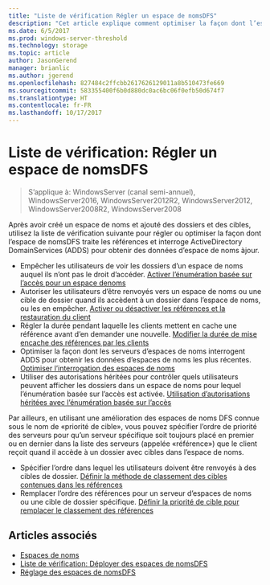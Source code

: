 ```yaml
---
title: "Liste de vérification Régler un espace de nomsDFS"
description: "Cet article explique comment optimiser la façon dont l’espace de noms DFS traite les références et interroge les services ADDS pour obtenir des données d’espaces de noms àjour"
ms.date: 6/5/2017
ms.prod: windows-server-threshold
ms.technology: storage
ms.topic: article
author: JasonGerend
manager: brianlic
ms.author: jgerend
ms.openlocfilehash: 827484c2ffcbb2617626129011a8b510473fe669
ms.sourcegitcommit: 583355400f6b0d880dc0ac6bc06f0efb50d674f7
ms.translationtype: HT
ms.contentlocale: fr-FR
ms.lasthandoff: 10/17/2017
---
```

# <a name="checklist-tune-a-dfs-namespace"></a>Liste de vérification: Régler un espace de nomsDFS

> S’applique à: WindowsServer (canal semi-annuel), WindowsServer2016, WindowsServer2012R2, WindowsServer2012, WindowsServer2008R2, WindowsServer2008

Après avoir créé un espace de noms et ajouté des dossiers et des cibles, utilisez la liste de vérification suivante pour régler ou optimiser la façon dont l’espace de nomsDFS traite les références et interroge ActiveDirectory DomainServices (ADDS) pour obtenir des données d’espace de noms àjour.

-   Empêcher les utilisateurs de voir les dossiers d’un espace de noms auquel ils n’ont pas le droit d’accéder. [Activer l’énumération basée sur l’accès pour un espace denoms](enable-access-based-enumeration-on-a-namespace.md) 
-   Autoriser les utilisateurs d’être renvoyés vers un espace de noms ou une cible de dossier quand ils accèdent à un dossier dans l’espace de noms, ou les en empêcher. [Activer ou désactiver les références et la restauration du client](enable-or-disable-referrals-and-client-failback.md) 
-   Régler la durée pendant laquelle les clients mettent en cache une référence avant d’en demander une nouvelle. [Modifier la durée de mise encache des références par les clients](change-the-amount-of-time-that-clients-cache-referrals.md)
-   Optimiser la façon dont les serveurs d’espaces de noms interrogent ADDS pour obtenir les données d’espaces de noms les plus récentes. [Optimiser l’interrogation des espaces de noms](optimize-namespace-polling.md)
-   Utiliser des autorisations héritées pour contrôler quels utilisateurs peuvent afficher les dossiers dans un espace de noms pour lequel l’énumération basée sur l’accès est activée. [Utilisation d’autorisations héritées avec l’énumération basée sur l’accès](using-inherited-permissions-with-access-based-enumeration.md)

Par ailleurs, en utilisant une amélioration des espaces de noms DFS connue sous le nom de «priorité de cible», vous pouvez spécifier l’ordre de priorité des serveurs pour qu’un serveur spécifique soit toujours placé en premier ou en dernier dans la liste des serveurs (appelée «référence») que le client reçoit quand il accède à un dossier avec cibles dans l’espace de noms.

-   Spécifier l’ordre dans lequel les utilisateurs doivent être renvoyés à des cibles de dossier. [Définir la méthode de classement des cibles contenues dans les références](set-the-ordering-method-for-targets-in-referrals.md)
-   Remplacer l’ordre des références pour un serveur d’espaces de noms ou une cible de dossier spécifique. [Définir la priorité de cible pour remplacer le classement des références](set-target-priority-to-override-referral-ordering.md)

## <a name="see-also"></a>Articles associés

-   [Espaces de noms](https://technet.microsoft.com/library/cc771914(v=ws.11).aspx)
-   [Liste de vérification: Déployer des espaces de nomsDFS](checklist-deploy-dfs-namespaces.md)
-   [Réglage des espaces de nomsDFS](tuning-dfs-namespaces.md)


